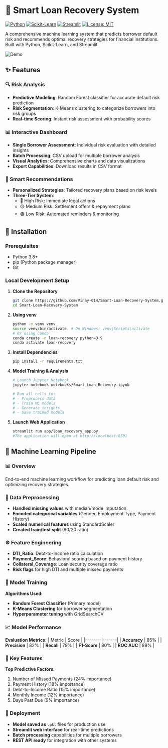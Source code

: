 # 🏦 Smart Loan Recovery System

[![Python](https://img.shields.io/badge/Python-3.8%2B-blue)](https://www.python.org/)
[![Scikit-Learn](https://img.shields.io/badge/Scikit--Learn-1.2+-orange)](https://scikit-learn.org/)
[![Streamlit](https://img.shields.io/badge/Streamlit-1.22+-red)](https://streamlit.io/)
[![License: MIT](https://img.shields.io/badge/License-MIT-yellow.svg)](https://opensource.org/licenses/MIT)

A comprehensive machine learning system that predicts borrower default risk and recommends optimal recovery strategies for financial institutions. Built with Python, Scikit-Learn, and Streamlit.

![Demo](https://github.com/Vinay-014/Smart-Loan-Recovery-System-/blob/main/Smart%20Loan%20Recovery%20System%20and%201%20more%20page%20-%20Personal%20-%20Microsoft_%20Edge%202025-09-08%2011-46-27%20(1).gif)


## ✨ Features

### 🔍 Risk Analysis
- **Predictive Modeling**: Random Forest classifier for accurate default risk prediction
- **Risk Segmentation**: K-Means clustering to categorize borrowers into risk groups
- **Real-time Scoring**: Instant risk assessment with probability scores

### 📊 Interactive Dashboard
- **Single Borrower Assessment**: Individual risk evaluation with detailed insights
- **Batch Processing**: CSV upload for multiple borrower analysis
- **Visual Analytics**: Comprehensive charts and data visualizations
- **Export Capabilities**: Download results in CSV format

### 🎯 Smart Recommendations
- **Personalized Strategies**: Tailored recovery plans based on risk levels
- **Three-Tier System**: 
  - 🔴 High Risk: Immediate legal actions
  - 🟡 Medium Risk: Settlement offers & repayment plans
  - 🟢 Low Risk: Automated reminders & monitoring


## 🚀 Installation

### Prerequisites
- Python 3.8+
- pip (Python package manager)
- Git

### Local Development Setup

1. **Clone the Repository**
   ```bash
   git clone https://github.com/Vinay-014/Smart-Loan-Recovery-System.git
   cd Smart-Loan-Recovery-System
2. **Using venv**
   ```bash
   python -m venv venv
   source venv/bin/activate  # On Windows: venv\Scripts\activate
   # Or using conda
   conda create -n loan-recovery python=3.9
   conda activate loan-recovery
3. **Install Dependencies**
   ```bash
   pip install -r requirements.txt
4. **Model Training & Analysis**
   ```bash
   # Launch Jupyter Notebook
   jupyter notebook notebooks/Smart_Loan_Recovery.ipynb

   # Run all cells to:
   # - Preprocess data
   # - Train ML models
   # - Generate insights
   # - Save trained models
5. **Launch Web Application**
   ```bash
   streamlit run app/loan_recovery_app.py
   #The application will open at http://localhost:8501


## 🤖 Machine Learning Pipeline

### 📊 Overview
End-to-end machine learning workflow for predicting loan default risk and optimizing recovery strategies.

### 🔧 Data Preprocessing
- **Handled missing values** with median/mode imputation
- **Encoded categorical variables** (Gender, Employment Type, Payment History)
- **Scaled numerical features** using StandardScaler
- **Created train/test split** (80/20 ratio)

### ⚙️ Feature Engineering
- **DTI_Ratio**: Debt-to-Income ratio calculation
- **Payment_Score**: Behavioral scoring based on payment history
- **Collateral_Coverage**: Loan security coverage ratio
- **Risk flags** for high DTI and multiple missed payments

### 🧠 Model Training
**Algorithms Used:**
- **Random Forest Classifier** (Primary model)
- **K-Means Clustering** for borrower segmentation
- **Hyperparameter tuning** with GridSearchCV

### 📈 Model Performance
**Evaluation Metrics:**
| Metric | Score |
|--------|-------|
| **Accuracy** | 85% |
| **Precision** | 82% |
| **Recall** | 79% |
| **F1-Score** | 80% |
| **ROC AUC** | 89% |

### 🎯 Key Features
**Top Predictive Factors:**
1. Number of Missed Payments (24% importance)
2. Payment History (18% importance) 
3. Debt-to-Income Ratio (15% importance)
4. Monthly Income (12% importance)
5. Days Past Due (9% importance)

### 🚀 Deployment
- **Model saved as** `.pkl` files for production use
- **Streamlit web interface** for real-time predictions
- **Batch processing** capabilities for multiple borrowers
- **REST API ready** for integration with other systems










